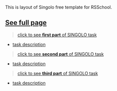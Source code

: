 This is layout of Singolo free template for RSSchool.

[**See full page**](https://lenazamnius.github.io/singolo)
---
>[click to see **first part** of SINGOLO task](https://lenazamnius.github.io/singolo/singolo-parts/singolo1.html)
* [task description](https://github.com/rolling-scopes-school/tasks/blob/master/tasks/markups/level-2/singolo/part-1/singolo-1-ru.md)

>[click to see **second part** of SINGOLO task](https://lenazamnius.github.io/singolo/singolo-parts/singolo2.html)
* [task description](https://github.com/rolling-scopes-school/tasks/blob/master/tasks/markups/level-2/singolo/part-2/singolo-2-ru.md)

>[click to see **third part** of SINGOLO task](https://lenazamnius.github.io/singolo/singolo-parts/singolo3.html)
* [task description](https://github.com/rolling-scopes-school/tasks/blob/master/tasks/markups/level-2/singolo/part-3/singolo-3-ru.md)
